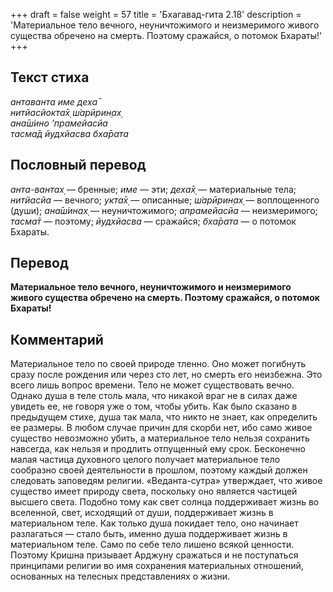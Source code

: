 +++
draft = false
weight = 57
title = 'Бхагавад-гита 2.18'
description = 'Материальное тело вечного, неуничтожимого и неизмеримого живого существа обречено на смерть. Поэтому сражайся, о потомок Бхараты!'
+++

## Текст стиха

_антаванта име деха̄  
нитйасйокта̄х̣ ш́арӣрин̣ах̣  
ана̄ш́ино ’прамейасйа  
тасма̄д йудхйасва бха̄рата_

## Пословный перевод

_анта_\-_вантах̣_ — бренные; _име_ — эти; _деха̄х̣_ — материальные тела; _нитйасйа_ — вечного; _укта̄х̣_ — описанные; _ш́арӣрин̣ах̣_ — воплощенного (души); _ана̄ш́инах̣_ — неуничтожимого; _апрамейасйа_ — неизмеримого; _тасма̄т_ — поэтому; _йудхйасва_ — сражайся; _бха̄рата_ — о потомок Бхараты.

## Перевод

**Материальное тело вечного, неуничтожимого и неизмеримого живого существа обречено на смерть. Поэтому сражайся, о потомок Бхараты!**

## Комментарий

Материальное тело по своей природе тленно. Оно может погибнуть сразу после рождения или через сто лет, но смерть его неизбежна. Это всего лишь вопрос времени. Тело не может существовать вечно. Однако душа в теле столь мала, что никакой враг не в силах даже увидеть ее, не говоря уже о том, чтобы убить. Как было сказано в предыдущем стихе, душа так мала, что никто не знает, как определить ее размеры. В любом случае причин для скорби нет, ибо само живое существо невозможно убить, а материальное тело нельзя сохранить навсегда, как нельзя и продлить отпущенный ему срок. Бесконечно малая частица духовного целого получает материальное тело сообразно своей деятельности в прошлом, поэтому каждый должен следовать заповедям религии. «Веданта-сутра» утверждает, что живое существо имеет природу света, поскольку оно является частицей высшего света. Подобно тому как свет солнца поддерживает жизнь во вселенной, свет, исходящий от души, поддерживает жизнь в материальном теле. Как только душа покидает тело, оно начинает разлагаться — стало быть, именно душа поддерживает жизнь в материальном теле. Само по себе тело лишено всякой ценности. Поэтому Кришна призывает Арджуну сражаться и не поступаться принципами религии во имя сохранения материальных отношений, основанных на телесных представлениях о жизни.
